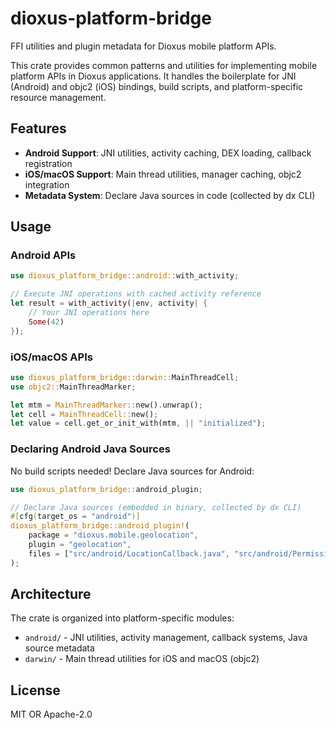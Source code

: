 # dioxus-platform-bridge

FFI utilities and plugin metadata for Dioxus mobile platform APIs.

This crate provides common patterns and utilities for implementing mobile platform APIs in Dioxus applications. It handles the boilerplate for JNI (Android) and objc2 (iOS) bindings, build scripts, and platform-specific resource management.

## Features

- **Android Support**: JNI utilities, activity caching, DEX loading, callback registration
- **iOS/macOS Support**: Main thread utilities, manager caching, objc2 integration
- **Metadata System**: Declare Java sources in code (collected by dx CLI)

## Usage

### Android APIs

```rust
use dioxus_platform_bridge::android::with_activity;

// Execute JNI operations with cached activity reference
let result = with_activity(|env, activity| {
    // Your JNI operations here
    Some(42)
});
```

### iOS/macOS APIs

```rust
use dioxus_platform_bridge::darwin::MainThreadCell;
use objc2::MainThreadMarker;

let mtm = MainThreadMarker::new().unwrap();
let cell = MainThreadCell::new();
let value = cell.get_or_init_with(mtm, || "initialized");
```

### Declaring Android Java Sources

No build scripts needed! Declare Java sources for Android:

```rust
use dioxus_platform_bridge::android_plugin;

// Declare Java sources (embedded in binary, collected by dx CLI)
#[cfg(target_os = "android")]
dioxus_platform_bridge::android_plugin!(
    package = "dioxus.mobile.geolocation",
    plugin = "geolocation",
    files = ["src/android/LocationCallback.java", "src/android/PermissionsHelper.java"]
);
```

## Architecture

The crate is organized into platform-specific modules:

- `android/` - JNI utilities, activity management, callback systems, Java source metadata
- `darwin/` - Main thread utilities for iOS and macOS (objc2)

## License

MIT OR Apache-2.0
